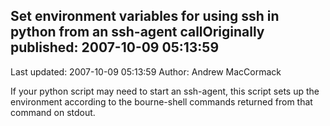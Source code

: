 ## Set environment variables for using ssh in python from an ssh-agent callOriginally published: 2007-10-09 05:13:59 
Last updated: 2007-10-09 05:13:59 
Author: Andrew MacCormack 
 
If your python script may need to start an ssh-agent, this script sets up the environment according to the bourne-shell commands returned from that command on stdout.